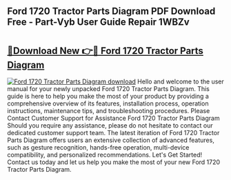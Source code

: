 ## Ford 1720 Tractor Parts Diagram PDF Download Free - Part-Vyb User Guide Repair 1WBZv

# <h2><a href="http://dfoyme.blite.top/?on=Ford+1720+Tractor+Parts+Diagram">🔗Download New 👉🔴 Ford 1720 Tractor Parts Diagram</a></h2>

[![Ford 1720 Tractor Parts Diagram download](https://i.imgur.com/lujVjoI.png)](http://dfoyme.blite.top/?on=Ford+1720+Tractor+Parts+Diagram)
Hello and welcome to the user manual for your newly unpacked Ford 1720 Tractor Parts Diagram. This guide is here to help you make the most of your product by providing a comprehensive overview of its features, installation process, operation instructions, maintenance tips, and troubleshooting procedures. Please Contact Customer Support for Assistance Ford 1720 Tractor Parts Diagram Should you require any assistance, please do not hesitate to contact our dedicated customer support team. The latest iteration of Ford 1720 Tractor Parts Diagram offers users an extensive collection of advanced features, such as gesture recognition, hands-free operation, multi-device compatibility, and personalized recommendations. Let's Get Started! Contact us today and let us help you make the most of your new Ford 1720 Tractor Parts Diagram.
